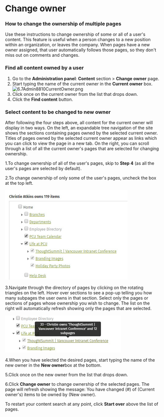 # Change owner

### How to change the ownership of multiple pages

Use these instructions to change ownership of some or all of a user's content. This feature is useful when a person changes to a new position within an organization, or leaves the company. When pages have a new owner assigned, that user automatically follows those pages, so they don't miss out on comments and changes.

### Find all content owned by a user

1. Go to the **Administration panel**: **Content** section &gt; **Change owner** page.
2. Start typing the name of the current owner in the **Current owner** box.![6.7Admin8810CurrentOwner.png](https://community.thoughtfarmer.com/imagethumb/862517370000/16621/600x600/False/6.7Admin8810CurrentOwner.png)
3. Click once on the current owner from the list that drops down.
4. Click the **Find content** button.

### Select content to be changed to new owner

After following the four steps above, all content for the current owner will display in two ways. On the left, an expandable tree navigation of the site shows the sections containing pages owned by the selected current owner. Titles of pages owned by the selected current owner appear as links which you can click to view the page in a new tab. On the right, you can scroll through a list of all the current owner's pages that are selected for changing ownership.

1.To change ownership of all of the user's pages, skip to **Step 4** \(as all the user's pages are selected by default\).

2.To change ownership of only some of the user's pages, uncheck the box at the top left.

![](../../.gitbook/assets/1%20%2837%29.jpg)

3.Navigate through the directory of pages by clicking on the rotating triangles on the left. Hover over sections to see a pop-up telling you how many subpages the user owns in that section. Select only the pages or sections of pages whose ownership you wish to change. The list on the right will automatically refresh showing only the pages that are selected.

![](../../.gitbook/assets/2%20%2871%29.jpg)



4.When you have selected the desired pages, start typing the name of the new owner in the **New owner**box at the bottom.

5.Click once on the new owner from the list that drops down.

6.Click **Change owner** to change ownership of the selected pages. The page will refresh showing the message: You have changed \(\#\) of \(Current owner's\) items to be owned by \(New owner\).

To restart your content search at any point, click **Start over** above the list of pages.  


